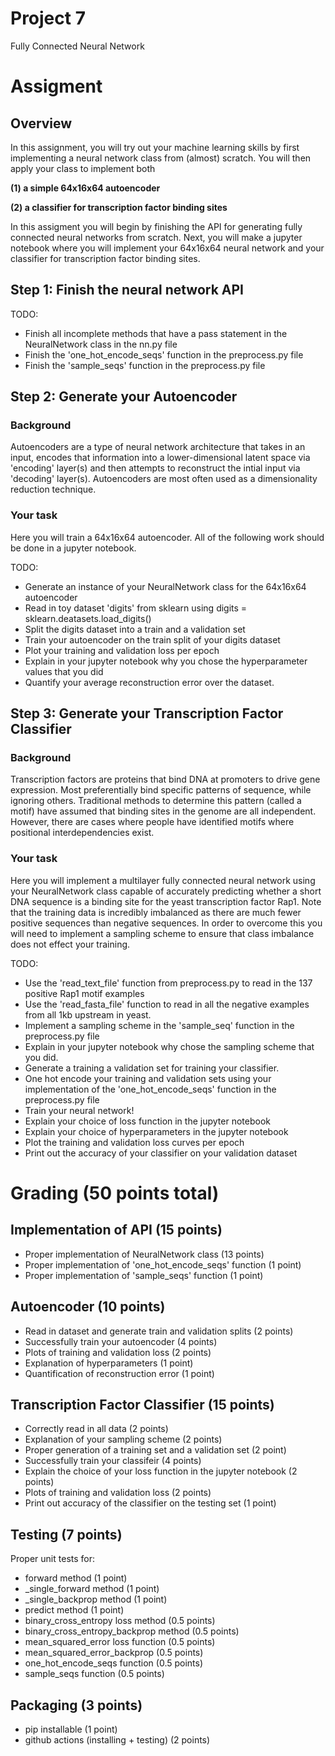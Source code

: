 # Project 7
Fully Connected Neural Network


# Assigment

## Overview
In this assignment, you will try out your machine learning skills by first implementing a neural network
class from (almost) scratch. You will then apply your class to implement both

**(1) a simple 64x16x64 autoencoder**

**(2) a classifier for transcription factor binding sites**

In this assigment you will begin by finishing the API for generating fully connected neural networks from scratch.
Next, you will make a jupyter notebook where you will implement your 64x16x64 neural network and your 
classifier for transcription factor binding sites.


## Step 1: Finish the neural network API
TODO:
* Finish all incomplete methods that have a pass statement in the NeuralNetwork class in the nn.py file
* Finish the 'one_hot_encode_seqs' function in the preprocess.py file
* Finish the 'sample_seqs' function in the preprocess.py file


## Step 2: Generate your Autoencoder
### Background
Autoencoders are a type of neural network architecture that takes in an input, encodes that information
into a lower-dimensional latent space via 'encoding' layer(s) and then attempts to reconstruct the intial
input via 'decoding' layer(s). Autoencoders are most often used as a dimensionality reduction technique.

### Your task
Here you will train a 64x16x64 autoencoder. All of the following work should be done in a jupyter notebook.

TODO:
* Generate an instance of your NeuralNetwork class for the 64x16x64 autoencoder
* Read in toy dataset 'digits' from sklearn using digits = sklearn.deatasets.load_digits()
* Split the digits dataset into a train and a validation set
* Train your autoencoder on the train split of your digits dataset
* Plot your training and validation loss per epoch
* Explain in your jupyter notebook why you chose the hyperparameter values that you did
* Quantify your average reconstruction error over the dataset.


## Step 3: Generate your Transcription Factor Classifier
### Background
Transcription factors are proteins that bind DNA at promoters to drive gene expression. 
Most preferentially bind specific patterns of sequence, while ignoring others. 
Traditional methods to determine this pattern (called a motif) have assumed that binding 
sites in the genome are all independent. However, there are cases where people have identified motifs where
positional interdependencies exist.

### Your task
Here you will implement a multilayer fully connected neural network using your NeuralNetwork class
capable of accurately predicting whether a short DNA sequence is a binding site for the 
yeast transcription factor Rap1. Note that the training data is incredibly imbalanced as
there are much fewer positive sequences than negative sequences. In order to overcome this
you will need to implement a sampling scheme to ensure that class imbalance does not effect
your training.

TODO:
* Use the 'read_text_file' function from preprocess.py to read in the 137 positive Rap1 motif examples
* Use the 'read_fasta_file' function to read in all the negative examples from all 1kb upstream in yeast.
* Implement a sampling scheme in the 'sample_seq' function in the preprocess.py file
* Explain in your jupyter notebook why chose the sampling scheme that you did.
* Generate a training a validation set for training your classifier.
* One hot encode your training and validation sets using your implementation of the 'one_hot_encode_seqs' function in the preprocess.py file
* Train your neural network!
* Explain your choice of loss function in the jupyter notebook
* Explain your choice of hyperparameters in the jupyter notebook
* Plot the training and validation loss curves per epoch
* Print out the accuracy of your classifier on your validation dataset


# Grading (50 points total)

## Implementation of API (15 points)
* Proper implementation of NeuralNetwork class (13 points)
* Proper implementation of 'one_hot_encode_seqs' function (1 point)
* Proper implementation of 'sample_seqs' function (1 point)

## Autoencoder (10 points)
* Read in dataset and generate train and validation splits (2 points)
* Successfully train your autoencoder (4 points)
* Plots of training and validation loss (2 points)
* Explanation of hyperparameters (1 point)
* Quantification of reconstruction error (1 point)

## Transcription Factor Classifier (15 points)
* Correctly read in all data (2 points)
* Explanation of your sampling scheme (2 points)
* Proper generation of a training set and a validation set (2 point)
* Successfully train your classifeir (4 points)
* Explain the choice of your loss function in the jupyter notebook (2 points)
* Plots of training and validation loss (2 points)
* Print out accuracy of the classifier on the testing set (1 point)

## Testing (7 points)
Proper unit tests for:
* forward method (1 point)
* _single_forward method (1 point)
* _single_backprop method (1 point)
* predict method (1 point)
* binary_cross_entropy loss method (0.5 points)
* binary_cross_entropy_backprop method (0.5 points)
* mean_squared_error loss function (0.5 points)
* mean_squared_error_backprop (0.5 points)
* one_hot_encode_seqs function (0.5 points)
* sample_seqs function (0.5 points)

## Packaging (3 points)
* pip installable (1 point)
* github actions (installing + testing) (2 points)


